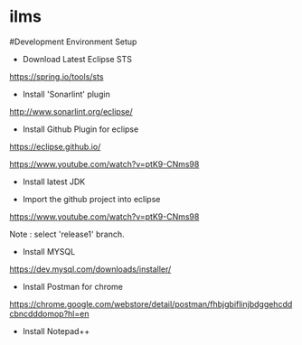 # ilms

#Development Environment Setup

* Download Latest Eclipse STS

https://spring.io/tools/sts

* Install 'Sonarlint' plugin

http://www.sonarlint.org/eclipse/

* Install Github Plugin for eclipse

https://eclipse.github.io/

https://www.youtube.com/watch?v=ptK9-CNms98

* Install latest JDK

* Import the github project into eclipse

https://www.youtube.com/watch?v=ptK9-CNms98

Note : select 'release1' branch.

* Install MYSQL

https://dev.mysql.com/downloads/installer/

*  Install Postman for chrome

https://chrome.google.com/webstore/detail/postman/fhbjgbiflinjbdggehcddcbncdddomop?hl=en

*  Install Notepad++
